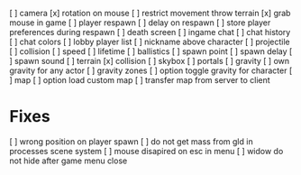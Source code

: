 [ ] camera
    [x] rotation on mouse
    [ ] restrict movement throw terrain
[x] grab mouse in game
[ ] player respawn
    [ ] delay on respawn
        [ ] store player preferences during respawn
        [ ] death screen
[ ] ingame chat
    [ ] chat history
    [ ] chat colors
[ ] lobby player list
[ ] nickname above character
[ ] projectile
    [ ] collision
    [ ] speed
    [ ] lifetime
    [ ] ballistics
    [ ] spawn point
    [ ] spawn delay
    [ ] spawn sound
[ ] terrain
    [x] collision
    [ ] skybox
    [ ] portals
[ ] gravity
    [ ] own gravity for any actor
    [ ] gravity zones
    [ ] option toggle gravity for character
[ ] map
    [ ] option load custom map
    [ ] transfer map from server to client

# Fixes
[ ] wrong position on player spawn
[ ] do not get mass from gld in processes scene system
[ ] mouse disapired on esc in menu
[ ] widow do not hide after game menu close